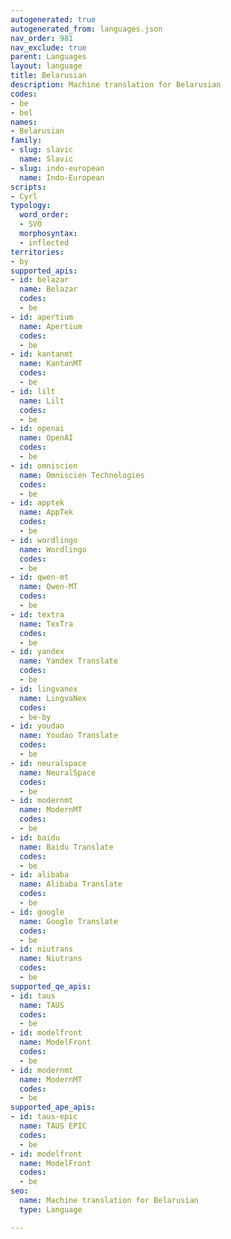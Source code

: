 ```yaml
---
autogenerated: true
autogenerated_from: languages.json
nav_order: 981
nav_exclude: true
parent: Languages
layout: language
title: Belarusian
description: Machine translation for Belarusian
codes:
- be
- bel
names:
- Belarusian
family:
- slug: slavic
  name: Slavic
- slug: indo-european
  name: Indo-European
scripts:
- Cyrl
typology:
  word_order:
  - SVO
  morphosyntax:
  - inflected
territories:
- by
supported_apis:
- id: belazar
  name: Belazar
  codes:
  - be
- id: apertium
  name: Apertium
  codes:
  - be
- id: kantanmt
  name: KantanMT
  codes:
  - be
- id: lilt
  name: Lilt
  codes:
  - be
- id: openai
  name: OpenAI
  codes:
  - be
- id: omniscien
  name: Omniscien Technologies
  codes:
  - be
- id: apptek
  name: AppTek
  codes:
  - be
- id: wordlingo
  name: Wordlingo
  codes:
  - be
- id: qwen-mt
  name: Qwen-MT
  codes:
  - be
- id: textra
  name: TexTra
  codes:
  - be
- id: yandex
  name: Yandex Translate
  codes:
  - be
- id: lingvanex
  name: LingvaNex
  codes:
  - be-by
- id: youdao
  name: Youdao Translate
  codes:
  - be
- id: neuralspace
  name: NeuralSpace
  codes:
  - be
- id: modernmt
  name: ModernMT
  codes:
  - be
- id: baidu
  name: Baidu Translate
  codes:
  - be
- id: alibaba
  name: Alibaba Translate
  codes:
  - be
- id: google
  name: Google Translate
  codes:
  - be
- id: niutrans
  name: Niutrans
  codes:
  - be
supported_qe_apis:
- id: taus
  name: TAUS
  codes:
  - be
- id: modelfront
  name: ModelFront
  codes:
  - be
- id: modernmt
  name: ModernMT
  codes:
  - be
supported_ape_apis:
- id: taus-epic
  name: TAUS EPIC
  codes:
  - be
- id: modelfront
  name: ModelFront
  codes:
  - be
seo:
  name: Machine translation for Belarusian
  type: Language

---
```


